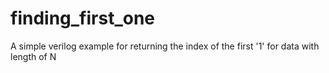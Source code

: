 # finding_first_one
A simple verilog example for returning the index of the first '1' for data with length of N
